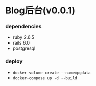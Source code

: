 # Blog后台(v0.0.1)

### dependencies

 - ruby 2.6.5
 - rails 6.0
 - postgresql
 
### deploy

 - `docker volume create --name=pgdata`
 - `docker-compose up -d --build`
